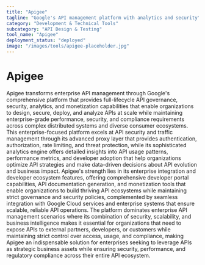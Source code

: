 ```yaml
---
title: "Apigee"
tagline: "Google's API management platform with analytics and security"
category: "Development & Technical Tools"
subcategory: "API Design & Testing"
tool_name: "Apigee"
deployment_status: "deployed"
image: "/images/tools/apigee-placeholder.jpg"
---
```


# Apigee

Apigee transforms enterprise API management through Google's comprehensive platform that provides full-lifecycle API governance, security, analytics, and monetization capabilities that enable organizations to design, secure, deploy, and analyze APIs at scale while maintaining enterprise-grade performance, security, and compliance requirements across complex distributed systems and diverse consumer ecosystems. This enterprise-focused platform excels at API security and traffic management through its advanced proxy layer that provides authentication, authorization, rate limiting, and threat protection, while its sophisticated analytics engine offers detailed insights into API usage patterns, performance metrics, and developer adoption that help organizations optimize API strategies and make data-driven decisions about API evolution and business impact. Apigee's strength lies in its enterprise integration and developer ecosystem features, offering comprehensive developer portal capabilities, API documentation generation, and monetization tools that enable organizations to build thriving API ecosystems while maintaining strict governance and security policies, complemented by seamless integration with Google Cloud services and enterprise systems that ensure scalable, reliable API operations. The platform dominates enterprise API management scenarios where its combination of security, scalability, and business intelligence makes it essential for organizations that need to expose APIs to external partners, developers, or customers while maintaining strict control over access, usage, and compliance, making Apigee an indispensable solution for enterprises seeking to leverage APIs as strategic business assets while ensuring security, performance, and regulatory compliance across their entire API ecosystem.